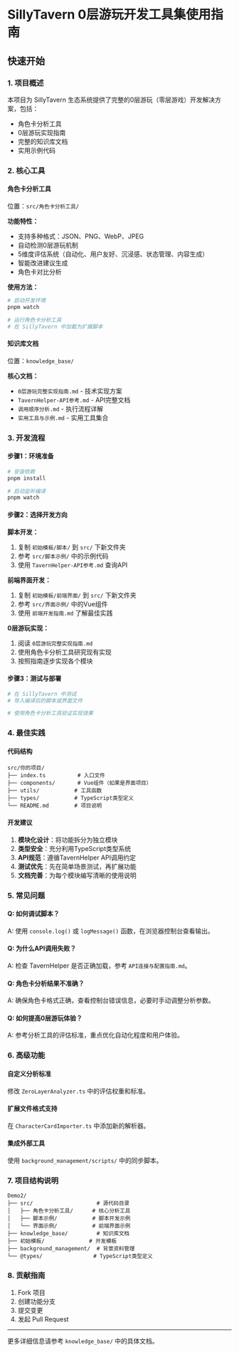 # SillyTavern 0层游玩开发工具集使用指南

## 快速开始

### 1. 项目概述
本项目为 SillyTavern 生态系统提供了完整的0层游玩（零层游戏）开发解决方案，包括：
- 角色卡分析工具
- 0层游玩实现指南
- 完整的知识库文档
- 实用示例代码

### 2. 核心工具

#### 角色卡分析工具
位置：`src/角色卡分析工具/`

**功能特性：**
- 支持多种格式：JSON、PNG、WebP、JPEG
- 自动检测0层游玩机制
- 5维度评估系统（自动化、用户友好、沉浸感、状态管理、内容生成）
- 智能改进建议生成
- 角色卡对比分析

**使用方法：**
```bash
# 启动开发环境
pnpm watch

# 运行角色卡分析工具
# 在 SillyTavern 中加载为扩展脚本
```

#### 知识库文档
位置：`knowledge_base/`

**核心文档：**
- `0层游玩完整实现指南.md` - 技术实现方案
- `TavernHelper-API参考.md` - API完整文档
- `调用顺序分析.md` - 执行流程详解
- `实用工具与示例.md` - 实用工具集合

### 3. 开发流程

#### 步骤1：环境准备
```bash
# 安装依赖
pnpm install

# 启动监听编译
pnpm watch
```

#### 步骤2：选择开发方向

**脚本开发：**
1. 复制 `初始模板/脚本/` 到 `src/` 下新文件夹
2. 参考 `src/脚本示例/` 中的示例代码
3. 使用 `TavernHelper-API参考.md` 查询API

**前端界面开发：**
1. 复制 `初始模板/前端界面/` 到 `src/` 下新文件夹
2. 参考 `src/界面示例/` 中的Vue组件
3. 使用 `前端开发指南.md` 了解最佳实践

**0层游玩实现：**
1. 阅读 `0层游玩完整实现指南.md`
2. 使用角色卡分析工具研究现有实现
3. 按照指南逐步实现各个模块

#### 步骤3：测试与部署
```bash
# 在 SillyTavern 中测试
# 导入编译后的脚本或界面文件

# 使用角色卡分析工具验证实现效果
```

### 4. 最佳实践

#### 代码结构
```
src/你的项目/
├── index.ts          # 入口文件
├── components/       # Vue组件（如果是界面项目）
├── utils/           # 工具函数
├── types/           # TypeScript类型定义
└── README.md        # 项目说明
```

#### 开发建议
1. **模块化设计**：将功能拆分为独立模块
2. **类型安全**：充分利用TypeScript类型系统
3. **API规范**：遵循TavernHelper API调用约定
4. **测试优先**：先在简单场景测试，再扩展功能
5. **文档完善**：为每个模块编写清晰的使用说明

### 5. 常见问题

#### Q: 如何调试脚本？
A: 使用 `console.log()` 或 `logMessage()` 函数，在浏览器控制台查看输出。

#### Q: 为什么API调用失败？
A: 检查 TavernHelper 是否正确加载，参考 `API连接与配置指南.md`。

#### Q: 角色卡分析结果不准确？
A: 确保角色卡格式正确，查看控制台错误信息，必要时手动调整分析参数。

#### Q: 如何提高0层游玩体验？
A: 参考分析工具的评估标准，重点优化自动化程度和用户体验。

### 6. 高级功能

#### 自定义分析标准
修改 `ZeroLayerAnalyzer.ts` 中的评估权重和标准。

#### 扩展文件格式支持
在 `CharacterCardImporter.ts` 中添加新的解析器。

#### 集成外部工具
使用 `background_management/scripts/` 中的同步脚本。

### 7. 项目结构说明

```
Demo2/
├── src/                    # 源代码目录
│   ├── 角色卡分析工具/      # 核心分析工具
│   ├── 脚本示例/           # 脚本开发示例
│   └── 界面示例/           # 前端界面示例
├── knowledge_base/         # 知识库文档
├── 初始模板/              # 开发模板
├── background_management/  # 背景资料管理
└── @types/                # TypeScript类型定义
```

### 8. 贡献指南

1. Fork 项目
2. 创建功能分支
3. 提交变更
4. 发起 Pull Request

---

更多详细信息请参考 `knowledge_base/` 中的具体文档。
